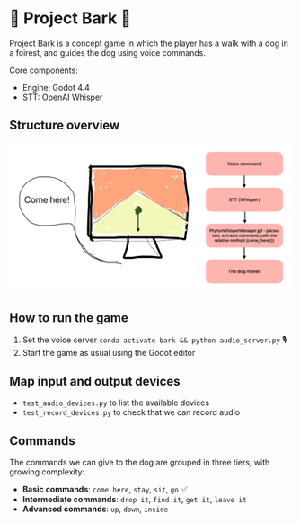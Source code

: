 # 🐶 Project Bark 🐺

Project Bark is a concept game in which the player has a walk with a dog in a foirest, and guides the dog using voice commands. 

Core components:

- Engine: Godot 4.4
- STT: OpenAI Whisper

## Structure overview

![Bark structure overview](Images/OverviewBark.png)

## How to run the game

1. Set the voice server `conda activate bark && python audio_server.py` 🎙️
2. Start the game as usual using the Godot editor 

## Map input and output devices

- `test_audio_devices.py` to list the available devices
- `test_record_devices.py` to check that we can record audio

## Commands

The commands we can give to the dog are grouped in three tiers, with growing complexity:

- **Basic commands**: `come here`, `stay`, `sit`, `go` ✅
- **Intermediate commands**: `drop it`, `find it`, `get it`, `leave it`
- **Advanced commands**: `up`, `down`, `inside`
